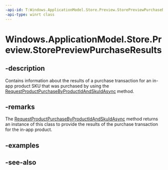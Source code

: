 ----api-id: T:Windows.ApplicationModel.Store.Preview.StorePreviewPurchaseResults
-api-type: winrt class
---<!-- Class syntax.public class StorePreviewPurchaseResults : Windows.ApplicationModel.Store.Preview.IStorePreviewPurchaseResults--># Windows.ApplicationModel.Store.Preview.StorePreviewPurchaseResults## -descriptionContains information about the results of a purchase transaction for an in-app product SKU that was purchased by using the [RequestProductPurchaseByProductIdAndSkuIdAsync](storepreview_requestproductpurchasebyproductidandskuidasync.md) method.## -remarksThe [RequestProductPurchaseByProductIdAndSkuIdAsync](storepreview_requestproductpurchasebyproductidandskuidasync.md) method returns an instance of this class to provide the results of the purchase transaction for the in-app product.## -examples## -see-also